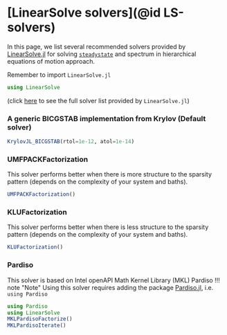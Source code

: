 # [LinearSolve solvers](@id LS-solvers)

In this page, we list several recommended solvers provided by [LinearSolve.jl](https://docs.sciml.ai/LinearSolve/stable/) for solving [`steadystate`](@ref) and spectrum in hierarchical equations of motion approach.  

Remember to import `LinearSolve.jl`

```julia
using LinearSolve
```

(click [here](https://docs.sciml.ai/LinearSolve/stable/solvers/solvers/) to see the full solver list provided by `LinearSolve.jl`)

### A generic BICGSTAB implementation from Krylov (Default solver)

```julia
KrylovJL_BICGSTAB(rtol=1e-12, atol=1e-14)
```

### UMFPACKFactorization
This solver performs better when there is more structure to the sparsity pattern (depends on the complexity of your system and baths).

```julia
UMFPACKFactorization()
```

### KLUFactorization
This solver performs better when there is less structure to the sparsity pattern (depends on the complexity of your system and baths).

```julia
KLUFactorization()
```

### Pardiso
This solver is based on Intel openAPI Math Kernel Library (MKL) Pardiso
!!! note "Note"
    Using this solver requires adding the package [Pardiso.jl](https://github.com/JuliaSparse/Pardiso.jl), i.e. `using Pardiso`

```julia
using Pardiso
using LinearSolve
MKLPardisoFactorize()
MKLPardisoIterate()
```
